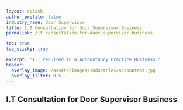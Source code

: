 ```yaml
---
layout: splash 
author_profile: false 
industry_name: Door Supervisor
title: I.T Consultation for Door Supervisor Business
permalink: /it-consultation-for-door-supervisor-business

toc: true
toc_sticky: true

excerpt: "I.T required in a Accountancy Practice Business."
header:
  overlay_image: /assets/images/industries/accountant.jpg
  overlay_filter: 0.5 
---
```


## I.T Consultation for Door Supervisor Business